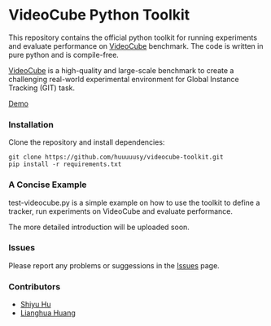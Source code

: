 # VideoCube Python Toolkit

This repository contains the official python toolkit for running experiments and evaluate performance on [VideoCube](http://videocube.aitestunion.com/) benchmark. The code is written in pure python and is compile-free.

[VideoCube](http://videocube.aitestunion.com/) is a high-quality and large-scale benchmark to create a challenging real-world experimental environment for Global Instance Tracking (GIT) task.

[Demo](https://github.com/huuuuusy/videocube-toolkit/demo)

### Installation

Clone the repository and install dependencies:

```
git clone https://github.com/huuuuusy/videocube-toolkit.git
pip install -r requirements.txt
```

### A Concise Example

test-videocube.py is a simple example on how to use the toolkit to define a tracker, run experiments on VideoCube and evaluate performance.

The more detailed introduction will be uploaded soon.

### Issues

Please report any problems or suggessions in the [Issues](https://github.com/huuuuusy/videocube-toolkit/issues) page.

### Contributors
- [Shiyu Hu](https://github.com/huuuuusy)
- [Lianghua Huang](https://github.com/huanglianghua)
